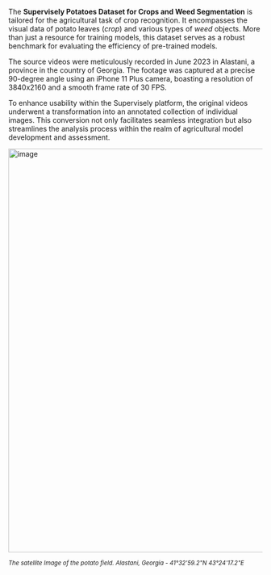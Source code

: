 The **Supervisely Potatoes Dataset for Crops and Weed Segmentation** is tailored for the agricultural task of crop recognition. It encompasses the visual data of potato leaves (*crop*) and various types of *weed* objects. More than just a resource for training models, this dataset serves as a robust benchmark for evaluating the efficiency of pre-trained models.

The source videos were meticulously recorded in June 2023 in Alastani, a province in the country of Georgia. The footage was captured at a precise 90-degree angle using an iPhone 11 Plus camera, boasting a resolution of 3840x2160 and a smooth frame rate of 30 FPS.

To enhance usability within the Supervisely platform, the original videos underwent a transformation into an annotated collection of individual images. This conversion not only facilitates seamless integration but also streamlines the analysis process within the realm of agricultural model development and assessment.

<img src="https://github.com/dataset-ninja/supervisely-potatoes/assets/78355358/a68a639c-0106-4443-9675-d8d957e96e44" alt="image" width="800">

<span style="font-size: smaller; font-style: italic;">The satellite Image of the potato field. Alastani, Georgia - 41°32'59.2"N 43°24'17.2"E</span>